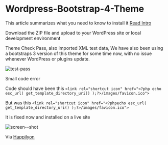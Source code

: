 # Wordpress-Bootstrap-4-Theme

This article summarizes what you need to know to install it
[Read Intro](https://www.happilyon.com/blog/wordpress-bootstraps-4-jumbotron-theme.html)

Download the ZIP file and upload to your WordPress site or local development environment

Theme Check Pass, also imported XML test data, We have also been using a bootstraps 3 version of this theme for some time now, with no issue whenever WordPress or plugins update.

![test-pass](https://user-images.githubusercontent.com/24851606/35274960-23fa5a20-0064-11e8-9de0-3edff57a8765.png)


Small code error

Code should have been this 
``` <link rel="shortcut icon" href="<?php echo esc_url( get_template_directory_uri() );?>/images/favicon.ico"> ```

But was this
``` <link rel="shortcut icon" href="<?phpecho esc_url( get_template_directory_uri() );?>/images/favicon.ico"> ```

It is fixed now and installed on a live site

![screen--shot](https://user-images.githubusercontent.com/24851606/38028183-be55c028-32af-11e8-9e05-66af1ef1f9ed.png)


Via [Happilyon](https://www.happilyon.com)

